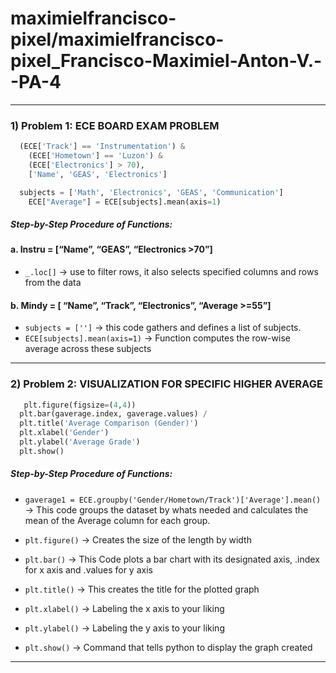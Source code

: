 # maximielfrancisco-pixel/maximielfrancisco-pixel_Francisco-Maximiel-Anton-V.--PA-4

------
### 1)  Problem 1: ECE BOARD EXAM PROBLEM
```python    
  (ECE['Track'] == 'Instrumentation') &
    (ECE['Hometown'] == 'Luzon') &
    (ECE['Electronics'] > 70),
    ['Name', 'GEAS', 'Electronics']

  subjects = ['Math', 'Electronics', 'GEAS', 'Communication']
    ECE["Average"] = ECE[subjects].mean(axis=1)
```
##### Step-by-Step Procedure of Functions:
#### a. Instru = [“Name”, “GEAS”, “Electronics >70”]
- `_.loc[]` → use to filter rows, it also selects specified columns and rows from the data
#### b. Mindy = [ “Name”, “Track”, “Electronics”, “Average >=55”]
- `subjects = ['']` → this code gathers and defines a list of subjects.
- `ECE[subjects].mean(axis=1)` → Function computes the row-wise average across these subjects

------

### 2) Problem 2: VISUALIZATION FOR SPECIFIC HIGHER AVERAGE
```python
   plt.figure(figsize=(4,4))
  plt.bar(gaverage.index, gaverage.values) / 
  plt.title('Average Comparison (Gender)')
  plt.xlabel('Gender')
  plt.ylabel('Average Grade')
  plt.show()
```
##### Step-by-Step Procedure of Functions: 
- `gaverage1 = ECE.groupby('Gender/Hometown/Track')['Average'].mean()` → This code groups the dataset by whats needed and calculates the mean of the Average column for each group.
  
- `plt.figure()` → Creates the size of the length by width
- `plt.bar()` → This Code plots a bar chart with its designated axis, .index for x axis and .values for y axis
- `plt.title()` → This creates the title for the plotted graph
- `plt.xlabel()` → Labeling the x axis to your liking
- `plt.ylabel()` → Labeling the y axis to your liking
- `plt.show()` → Command that tells python to display the graph created
- ------
